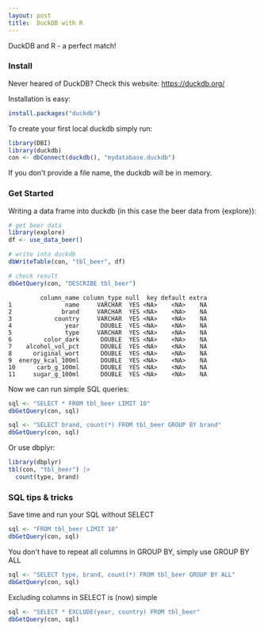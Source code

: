 ```yaml
---
layout: post
title:  DuckDB with R
---
```


DuckDB and R - a perfect match!

### Install

Never heared of DuckDB? Check this website: <https://duckdb.org/>

Installation is easy:

```R
install.packages("duckdb")
```

To create your first local duckdb simply run:

```R
library(DBI)
library(duckdb)
con <- dbConnect(duckdb(), "mydatabase.duckdb")
```

If you don't provide a file name, the duckdb will be in memory.

### Get Started

Writing a data frame into duckdb (in this case the beer data from {explore}):

```R
# get beer data
library(explore)
df <- use_data_beer()

# write into duckdb
dbWriteTable(con, "tbl_beer", df)

# check result
dbGetQuery(con, "DESCRIBE tbl_beer")
```

```
         column_name column_type null  key default extra
1               name     VARCHAR  YES <NA>    <NA>    NA
2              brand     VARCHAR  YES <NA>    <NA>    NA
3            country     VARCHAR  YES <NA>    <NA>    NA
4               year      DOUBLE  YES <NA>    <NA>    NA
5               type     VARCHAR  YES <NA>    <NA>    NA
6         color_dark      DOUBLE  YES <NA>    <NA>    NA
7    alcohol_vol_pct      DOUBLE  YES <NA>    <NA>    NA
8      original_wort      DOUBLE  YES <NA>    <NA>    NA
9  energy_kcal_100ml      DOUBLE  YES <NA>    <NA>    NA
10      carb_g_100ml      DOUBLE  YES <NA>    <NA>    NA
11     sugar_g_100ml      DOUBLE  YES <NA>    <NA>    NA
```

Now we can run simple SQL queries:

```R
sql <- "SELECT * FROM tbl_beer LIMIT 10"
dbGetQuery(con, sql)
```

```R
sql <- "SELECT brand, count(*) FROM tbl_beer GROUP BY brand"
dbGetQuery(con, sql)
```

Or use dbplyr:

```R
library(dbplyr)
tbl(con, "tbl_beer") |> 
  count(type, brand)
```

### SQL tips & tricks

Save time and run your SQL without SELECT

```R
sql <- "FROM tbl_beer LIMIT 10"
dbGetQuery(con, sql)
```

You don't have to repeat all columns in GROUP BY, simply use GROUP BY ALL

```R
sql <- "SELECT type, brand, count(*) FROM tbl_beer GROUP BY ALL"
dbGetQuery(con, sql)
```

Excluding columns in SELECT is (now) simple

```R
sql <- "SELECT * EXCLUDE(year, country) FROM tbl_beer"
dbGetQuery(con, sql)
```
